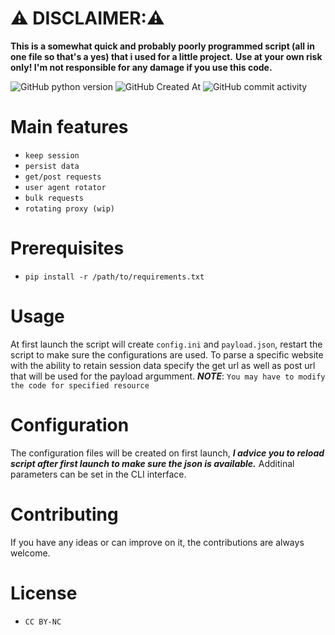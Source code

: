 # **⚠️ DISCLAIMER:⚠️** 
**This is a somewhat quick and probably poorly programmed script (all in one file so that's a yes) that i used for a little project.**
**Use at your own risk only! I'm not responsible for any damage if you use this code.**

![GitHub python version](https://img.shields.io/pypi/pyversions/lxml?style=for-the-badge)
![GitHub Created At](https://img.shields.io/github/created-at/Tetris/jiraffe?style=for-the-badge)
![GitHub commit activity](https://img.shields.io/github/commit-activity/m/Tetris/jiraffe?style=for-the-badge)





# **Main features**
* `keep session`
* `persist data`
* `get/post requests`
* `user agent rotator`
* `bulk requests`
* `rotating proxy (wip)`

# **Prerequisites**
* `pip install -r /path/to/requirements.txt`

# **Usage**
At first launch the script will create `config.ini` and `payload.json`, restart the script to make sure the configurations are used.
To parse a specific website with the ability to retain session data specify the get url as well as post url that will be used for the payload argumment.
***NOTE***: `You may have to modify the code for specified resource`

# **Configuration**
The configuration files will be created on first launch, ***I advice you to reload script after first launch to make sure the json is available.***
Additinal parameters can be set in the CLI interface.

# **Contributing**
If you have any ideas or can improve on it, the contributions are always welcome.

# **License**
* `CC BY-NC`
